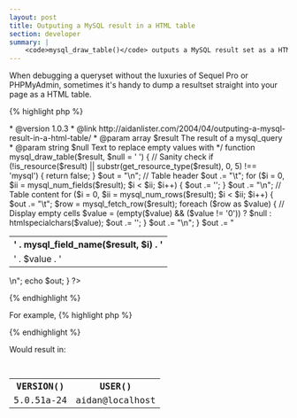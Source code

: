 ```yaml
---
layout: post
title: Outputing a MySQL result in a HTML table
section: developer
summary: |
    <code>mysql_draw_table()</code> outputs a MySQL result set as a HTML table.
---
```

When debugging a queryset without the luxuries of Sequel Pro or PHPMyAdmin, sometimes it's handy to dump a resultset straight into your page as a HTML table.

{% highlight php %}
<?php
/**
 * Replicate the output from `mysql --html`
 *
 * Draws a HTML table from a query resource
 *
 * @author      Aidan Lister <aidan@php.net>
 * @version     1.0.3
 * @link        http://aidanlister.com/2004/04/outputing-a-mysql-result-in-a-html-table/
 * @param       array   $result    The result of a mysql_query
 * @param       string  $null      Text to replace empty values with
 */
function mysql_draw_table($result, $null = '&nbsp;')
{
    // Sanity check
    if (!is_resource($result) ||
        substr(get_resource_type($result), 0, 5) !== 'mysql') {
        return false;
    }

    $out = "<table>\n";
  
    // Table header
    $out .= "\t<tr>";
    for ($i = 0, $ii = mysql_num_fields($result); $i < $ii; $i++) {
        $out .= '<th>' . mysql_field_name($result, $i) . '</th>';
    }
    $out .= "</tr>\n";
  
    // Table content
    for ($i = 0, $ii = mysql_num_rows($result); $i < $ii; $i++) {
        $out .= "\t<tr>";

        $row = mysql_fetch_row($result);
        foreach ($row as $value) {
            // Display empty cells
            $value = (empty($value) && ($value != '0')) ?
                $null :
                htmlspecialchars($value);

            $out .= '<td>' . $value . '</td>';
        }

        $out .= "</tr>\n";
    }
  
    $out .= "</table>\n";
    echo $out;
}
?>
{% endhighlight %}

For example,
{% highlight php %}
<?php
$result = mysql_query("SELECT VERSION(), USER()");
mysql_draw_table($result);
?>
{% endhighlight %}

Would result in:
<code>
<table>
<tr><th>VERSION()</th><th>USER()</th></tr>
<tr><td>5.0.51a-24</td><td>aidan@localhost</td></tr>
</table>
</code>